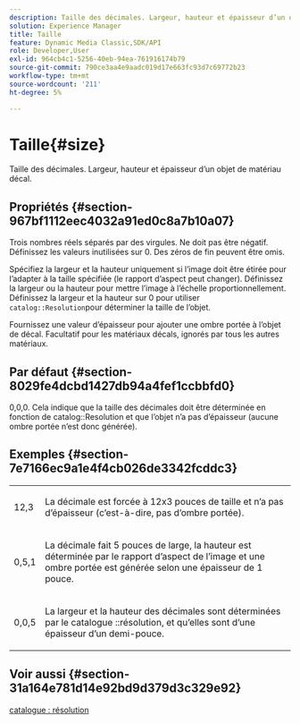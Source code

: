 ```yaml
---
description: Taille des décimales. Largeur, hauteur et épaisseur d’un objet de matériau décal.
solution: Experience Manager
title: Taille
feature: Dynamic Media Classic,SDK/API
role: Developer,User
exl-id: 964cb4c1-5256-40eb-94ea-761916174b79
source-git-commit: 790ce3aa4e9aadc019d17e663fc93d7c69772b23
workflow-type: tm+mt
source-wordcount: '211'
ht-degree: 5%

---
```


# Taille{#size}

Taille des décimales. Largeur, hauteur et épaisseur d’un objet de matériau décal.

## Propriétés {#section-967bf1112eec4032a91ed0c8a7b10a07}

Trois nombres réels séparés par des virgules. Ne doit pas être négatif. Définissez les valeurs inutilisées sur 0. Des zéros de fin peuvent être omis.

Spécifiez la largeur et la hauteur uniquement si l’image doit être étirée pour l’adapter à la taille spécifiée (le rapport d’aspect peut changer). Définissez la largeur ou la hauteur pour mettre l’image à l’échelle proportionnellement. Définissez la largeur et la hauteur sur 0 pour utiliser `catalog::Resolution`pour déterminer la taille de l’objet.

Fournissez une valeur d’épaisseur pour ajouter une ombre portée à l’objet de décal. Facultatif pour les matériaux décals, ignorés par tous les autres matériaux.

## Par défaut {#section-8029fe4dcbd1427db94a4fef1ccbbfd0}

0,0,0. Cela indique que la taille des décimales doit être déterminée en fonction de catalog::Resolution et que l’objet n’a pas d’épaisseur (aucune ombre portée n’est donc générée).

## Exemples {#section-7e7166ec9a1e4f4cb026de3342fcddc3}

<table id="simpletable_E3503BD975F342C58DDB4C2B56BF0CEE"> 
 <tr class="strow"> 
  <td class="stentry"> <p>12,3 </p></td> 
  <td class="stentry"> <p>La décimale est forcée à 12x3 pouces de taille et n’a pas d’épaisseur (c’est-à-dire, pas d’ombre portée). </p></td> 
 </tr> 
 <tr class="strow"> 
  <td class="stentry"> <p>0,5,1 </p></td> 
  <td class="stentry"> <p>La décimale fait 5 pouces de large, la hauteur est déterminée par le rapport d’aspect de l’image et une ombre portée est générée selon une épaisseur de 1 pouce. </p></td> 
 </tr> 
 <tr class="strow"> 
  <td class="stentry"> <p>0,0,5 </p></td> 
  <td class="stentry"> <p>La largeur et la hauteur des décimales sont déterminées par le catalogue ::résolution, et qu’elles sont d’une épaisseur d’un demi-pouce. </p></td> 
 </tr> 
</table>

## Voir aussi {#section-31a164e781d14e92bd9d379d3c329e92}

[catalogue : résolution](../../../../../ir-api/material-cat/image-rendering-api-ref/c-ir-material-catalog/c-ir-attributes-reference/r-ir-resolution.md#reference-09fe14e6bfbf4db6b7f4369fffecc806)
